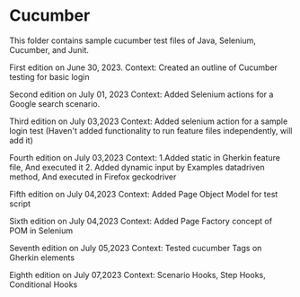 # Cucumber


This folder contains sample cucumber test files of Java, Selenium, Cucumber, and Junit.

First edition on June 30, 2023.
Context: Created an outline of Cucumber testing for basic login 

Second edition on July 01, 2023
Context: Added Selenium actions for a Google search scenario.

Third edition on July 03,2023
Context: Added selenium action for a sample login test
(Haven't added functionality to run feature files independently, will add it)

Fourth edition on July 03,2023
Context: 1.Added static in Gherkin feature file, And executed it
2. Added dynamic input by Examples datadriven method, And executed in Firefox geckodriver

Fifth edition on July 04,2023
Context: Added Page Object Model for test script

Sixth edition on July 04,2023
Context: Added Page Factory concept of POM in Selenium

Seventh edition on July 05,2023
Context: Tested cucumber Tags on Gherkin elements

Eighth edition on July 07,2023
Context:  Scenario Hooks, Step Hooks, Conditional Hooks
